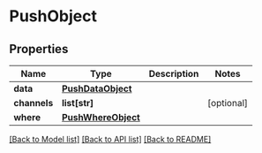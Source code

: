 # PushObject

## Properties
Name | Type | Description | Notes
------------ | ------------- | ------------- | -------------
**data** | [**PushDataObject**](PushDataObject.md) |  | 
**channels** | **list[str]** |  | [optional] 
**where** | [**PushWhereObject**](PushWhereObject.md) |  | 

[[Back to Model list]](../README.md#documentation-for-models) [[Back to API list]](../README.md#documentation-for-api-endpoints) [[Back to README]](../README.md)


